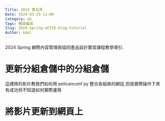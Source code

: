 ```yaml
---
Title: 2024 第五周
Date: 2024-03-29 11:00
Category: w5
Tags: 網誌編寫
Slug: 2024-Spring-wFIVE-blog-tutorial
Author: kmol
---
```


2024 Spring 網際內容管理與協同產品設計實習課程教學導引.

<!-- PELICAN_END_SUMMARY -->

# 更新分組倉儲中的分組倉儲
這禮拜的影片教我們如何用 pelicanconf py 整合各組員的網誌,但我實際操作下來有成功但不知道如何實際運用
# 將影片更新到網頁上